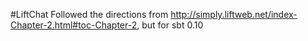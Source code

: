 #LiftChat
Followed the directions from http://simply.liftweb.net/index-Chapter-2.html#toc-Chapter-2, but for sbt 0.10

